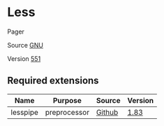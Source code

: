 # Less

Pager

Source [GNU](http://ftp.gnu.org/gnu/less/)

Version [551](http://ftp.gnu.org/gnu/less/less-551.tar.gz)

## Required extensions

| Name                | Purpose                | Source                                              | Version                                                                                          |
|---------------------|------------------------|-----------------------------------------------------|--------------------------------------------------------------------------------------------------|
| lesspipe            | preprocessor           | [Github](https://github.com/wofr06/lesspipe/)       | [1.83](https://github.com/wofr06/lesspipe/commit/a4ebd9843f7f59991604a851f5c13a2fe602f7d0)       |
